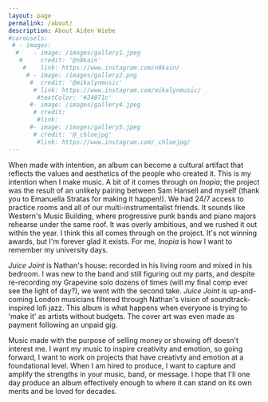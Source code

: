 ```yaml
---
layout: page
permalink: /about/
description: About Aiden Wiebe
#carousels:
 # - images:
  #    - image: /images/gallery1.jpeg
   #     credit: '@n8kain'
    #    link: https://www.instagram.com/n8kain/
     # - image: /images/gallery2.png
      #  credit: '@mikalynmusic'
       # link: https://www.instagram.com/mikalynmusic/
        #textColor: '#24071c'
      #- image: /images/gallery4.jpeg
       # credit: 
        #link: 
      #- image: /images/gallery5.jpeg
       # credit: '@_chloejpg'
        #link: https://www.instagram.com/_chloejpg/
---
```

When made with intention, an album can become a cultural artifact that reflects the values and aesthetics of the people who created it.  This is my intention when I make music.  A bit of it comes through on *Inopia*; the project was the result of an unlikely pairing between Sam Hansell and myself (thank you to Emanuella Stratas for making it happen!).  We had 24/7 access to practice rooms and all of our multi-instrumentalist friends.  It sounds like Western's Music Building, where progressive punk bands and piano majors rehearse under the same roof.  It was overly ambitious, and we rushed it out within the year.  I think this all comes through on the project.  It's not winning awards, but I'm forever glad it exists.  For me, *Inopia* is how I want to remember my university days.  

*Juice Joint* is Nathan's house: recorded in his living room and mixed in his bedroom.  I was new to the band and still figuring out my parts, and despite re-recording my Grapevine solo dozens of times (will my final comp ever see the light of day?), we went with the second take.  *Juice Joint* is up-and-coming London musicians filtered through Nathan's vision of soundtrack-inspired lofi jazz.  This album is what happens when everyone is trying to 'make it' as artists without budgets.  The cover art was even made as payment following an unpaid gig.  

Music made with the purpose of selling money or showing off doesn't interest me.  I want my music to inspire creativity and emotion, so going forward, I want to work on projects that have creativty and emotion at a foundational level.  When I am hired to produce, I want to capture and amplify the strengths in your music, band, or message.  I hope that I'll one day produce an album effectively enough to where it can stand on its own merits and be loved for decades.  